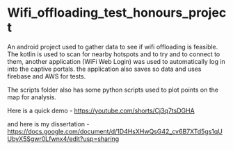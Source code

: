 # Wifi_offloading_test_honours_project
An android project used to gather data to see if wifi offloading is feasible.
The kotlin is used to scan for nearby hotspots and to try and to connect to them, another application (WiFi Web Login) was 
used to automatically log in into the captive portals. the application also saves so data and uses firebase and AWS for tests.

The scripts folder also has some python scripts used to plot points on the map for analysis.

Here is a quick demo - https://youtube.com/shorts/Cj3q7tsDGHA

and here is my dissertation -
https://docs.google.com/document/d/1D4HsXHwQsG42_cv6B7XTd5gs1qUUbyX5Sgwr0Lfwnx4/edit?usp=sharing
